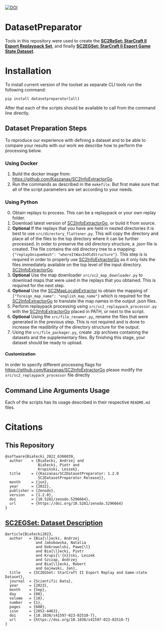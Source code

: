 [![DOI](https://zenodo.org/badge/DOI/10.5281/zenodo.5296664.svg)](https://doi.org/10.5281/zenodo.5296664)

# DatasetPreparator

Tools in this repository were used to create the **[SC2ReSet: StarCraft II Esport Replaypack Set](https://doi.org/10.5281/zenodo.5575796)**, and finally **[SC2EGSet: StarCraft II Esport Game State Dataset](https://doi.org/10.5281/zenodo.5503997)**.

# Installation

To install current version of the toolset as separate CLI tools run the following command:

```
pip install datasetpreparator[all]
```

After that each of the scripts should be available to call from the command line directly.

## Dataset Preparation Steps

To reproduce our experience with defining a dataset and to be able to compare your results with our work we describe how to perform the processing below.

### Using Docker

1. Build the docker image from: https://github.com/Kaszanas/SC2InfoExtractorGo
2. Run the commands as described in the ```makefile```. But first make sure that all of the script parameters are set according to your needs.

### Using Python

0. Obtain replays to process. This can be a replaypack or your own replay folder.
1. Download latest version of [SC2InfoExtractorGo](https://github.com/Kaszanas/SC2InfoExtractorGo), or build it from source.
2. **Optional** If the replays that you have are held in nested directories it is best to use  ```src/directory_flattener.py```. This will copy the directory and place all of the files to the top directory where it can be further processed. In order to preserve the old directory structure, a .json file is created. The file contains the old directory tree to a mapping: ```{"replayUniqueHash": "whereItWasInOldStructure"}```. This step is is required in order to properly use [SC2InfoExtractorGo](https://github.com/Kaszanas/SC2InfoExtractorGo) as it only lists the files immediately available on the top level of the input directory. [SC2InfoExtractorGo](https://github.com/Kaszanas/SC2InfoExtractorGo).
3. **Optional** Use the map downloader ```src/sc2_map_downloader.py``` to download maps that were used in the replays that you obtained. This is required for the next step.
4. **Optional** Use the [SC2MapLocaleExtractor](https://github.com/Kaszanas/SC2MapLocaleExtractor) to obtain the mapping of ```{"foreign_map_name": "english_map_name"}``` which is required for the [SC2InfoExtractorGo](https://github.com/Kaszanas/SC2InfoExtractorGo) to translate the map names in the output .json files.
5. Perform replaypack processing using ```src/sc2_replaypack_processor.py``` with the [SC2InfoExtractorGo](https://github.com/Kaszanas/SC2InfoExtractorGo) placed in PATH, or next to the script.
6. **Optional** Using the ```src/file_renamer.py```, rename the files that were generated in the previous step. This is not required and is done to increase the readibility of the directory structure for the output.
7. Using the ```src/file_packager.py```, create .zip archives containing the datasets and the supplementary files. By finishing this stage, your dataset should be ready to upload.

#### Customization

In order to specify different processing flags for https://github.com/Kaszanas/SC2InfoExtractorGo please modify the ```src/sc2_replaypack_processor``` file directly

## Command Line Arguments Usage

Each of the scripts has its usage described in their respective `README.md` files.

# Citations

## This Repository

```
@software{Białecki_2022_6366039,
  author    = {Białecki, Andrzej and
               Białecki, Piotr and
               Krupiński, Leszek},
  title     = {{Kaszanas/SC2DatasetPreparator: 1.2.0
               SC2DatasetPreparator Release}},
  month     = {jun},
  year      = {2022},
  publisher = {Zenodo},
  version   = {1.2.0},
  doi       = {10.5281/zenodo.5296664},
  url       = {https://doi.org/10.5281/zenodo.5296664}
}

```

## [SC2EGSet: Dataset Description](https://arxiv.org/abs/2207.03428)

```
@article{Białecki2023,
  author   = {Bia{\l}ecki, Andrzej
              and Jakubowska, Natalia
              and Dobrowolski, Pawe{\l}
              and Bia{\l}ecki, Piotr
              and Krupi{\'{n}}ski, Leszek
              and Szczap, Andrzej
              and Bia{\l}ecki, Robert
              and Gajewski, Jan},
  title    = {SC2EGSet: StarCraft II Esport Replay and Game-state Dataset},
  journal  = {Scientific Data},
  year     = {2023},
  month    = {Sep},
  day      = {08},
  volume   = {10},
  number   = {1},
  pages    = {600},
  issn     = {2052-4463},
  doi      = {10.1038/s41597-023-02510-7},
  url      = {https://doi.org/10.1038/s41597-023-02510-7}
}
```
